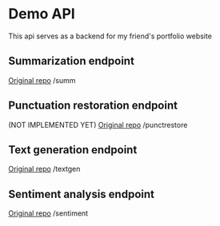 # Demo API

This api serves as a backend for my friend's portfolio website

## Summarization endpoint
[Original repo](https://github.com/tomateit/summ)
/summ

## Punctuation restoration endpoint
(NOT IMPLEMENTED YET)
[Original repo](https://github.com/tomateit/punctuation-restoration)
/punctrestore

## Text generation endpoint
[Original repo](https://github.com/tomateit/text-generation-demo)
/textgen

## Sentiment analysis endpoint
[Original repo](https://github.com/tomateit/mlspec-sentiment-demo)
/sentiment